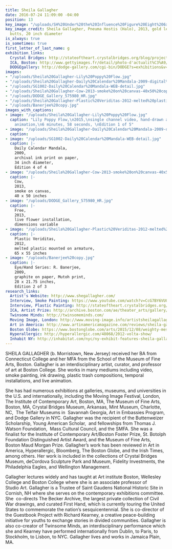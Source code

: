 ```yaml
---
title: Sheila Gallagher
date: 2016-07-24 11:09:00 -04:00
position: 13
key_image: "/uploads/SH%20Under%20the%20Influence%20Figure%20Eight%206x4.jpg"
key_image_credit: Sheila Gallagher, Pneuma Hostis (Halo), 2013, gold leaf and cigarette
  butts, 20 inch diameter
is_always: true
is_sometimes: true
first_letter_of_last_name: g
exhibition_links:
  Crystal Bridges: http://stateoftheart.crystalbridges.org/blog/project/sheila-gallagher/
  ICA, Boston: http://www.gettyimages.fr/detail/photo-d'actualit%C3%A9/through-a-variety-of-media-including-fresh-flowers-photo-dactualit%C3%A9/159581538#through-a-variety-of-media-including-fresh-flowers-sheila-gallagher-picture-id159581538
  DODGEgallery: http://dodge-gallery.com/cgi-bin/DODGE?s=exhibitions&v=2013812851252295335635774136
images:
- "/uploads/Sheila%20Gallagher-Lily%20Poppy%20Flow.jpg"
- "/uploads/Sheila%20Gallagher-Daily%20Calendar%20Mandala-2009-digital%20mandala%20on%20water%20resistant%20satin%20cloth-74%20inch%20diameter.jpg"
- "/uploads/SG1002-Daily%20Calendar%20Mandala-WEB-detail.jpg"
- "/uploads/Sheila%20Gallagher-Cow-2013-smoke%20on%20canvas-40x50%20copy.jpg"
- "/uploads/DODGE_Gallery_575980_HR.jpg"
- "/uploads/Sheila%20Gallagher-Plastic%20Veriditas-2012-melted%20plastic%20mounted%20on%20armature-65x55%20copy.jpg"
- "/uploads/Banerjee%20copy.jpg"
images_with_captions:
- image: "/uploads/Sheila%20Gallagher-Lily%20Poppy%20Flow.jpg"
  caption: "Lily Poppy Flow,\n2015,\nsingle channel video, hand-drawn and digital
    animation,\n6 minutes, 58 seconds, \nEdition 1 of 5"
- image: "/uploads/Sheila%20Gallagher-Daily%20Calendar%20Mandala-2009-digital%20mandala%20on%20water%20resistant%20satin%20cloth-74%20inch%20diameter.jpg"
  caption: 
- image: "/uploads/SG1002-Daily%20Calendar%20Mandala-WEB-detail.jpg"
  caption: |-
    Daily Calendar Mandala,
    2009,
    archival ink print on paper,
    34 inch diameter,
    Edition 4 of 4
- image: "/uploads/Sheila%20Gallagher-Cow-2013-smoke%20on%20canvas-40x50%20copy.jpg"
  caption: |-
    Cow,
    2013,
    smoke on canvas,
    40 x 50 inches
- image: "/uploads/DODGE_Gallery_575980_HR.jpg"
  caption: |-
    Free,
    2013,
    live flower installation,
    dimensions variable
- image: "/uploads/Sheila%20Gallagher-Plastic%20Veriditas-2012-melted%20plastic%20mounted%20on%20armature-65x55%20copy.jpg"
  caption: |-
    Plastic Veriditas,
    2012,
    melted plastic mounted on armature,
    65 x 55 inches
- image: "/uploads/Banerjee%20copy.jpg"
  caption: |-
    Eye/Hand Series: R. Banerjee,
    2009,
    graphite on paper, Mutoh print,
    28 x 21.75 inches,
    Edition 2 of 3
research_links:
  Artist's Website: http://www.shegallagher.com/
  Interview, Smoke Painting: https://www.youtube.com/watch?v=CcG7BY6VU08
  Interview, Plastic Painting: http://stateoftheart.crystalbridges.org/blog/project/sheila-gallagher-painting-in-plastic/
  ICA, Artist Prize: http://archive.boston.com/ae/theater_arts/gallery/foster_online/
  Twinsome Minds: http://twinsomeminds.com/
  Moving Image, London: http://www.moving-image.info/artistsheilagallagher/
  Art in America: http://www.artinamericamagazine.com/reviews/sheila-gallagher/
  Boston Globe: https://www.bostonglobe.com/arts/2015/12/08/weighty-messages-clad-exuberant-gestures-jewett/JkJ0Aro6cHVmmVWZzAsX2M/story.html
  Hyperallergic: http://hyperallergic.com/48068/2012-volta-show/
  Inhabit NY: http://inhabitat.com/nyc/ny-exhibit-features-sheila-gallaghers-beautiful-recycled-art-created-from-found-familial-objects/
---
```


SHEILA GALLAGHER (b. Morristown, New Jersey) received her BA from Connecticut College and her MFA from the School of the Museum of Fine Arts, Boston. Gallagher is an interdisciplinary artist, curator, and professor of art at Boston College. She works in many mediums including video, smoke painting, ink drawing, plastic trash compositions, temporal installations, and live animation.

She has had numerous exhibitions at galleries, museums, and universities in the U.S. and internationally, including the Moving Image Festival, London, The Institute of Contemporary Art, Boston, MA, The Museum of Fine Arts, Boston, MA, Crystal Bridges Museum, Arkansas, Mint Museum, Charlotte, NC,  The Telfair Museums in  Savannah Georgia, Art in Embassies Program,  and Dodge Gallery in NYC. Gallagher was the recipient of the Buttenweizer Scholarship, Young American Scholar,  and fellowships from Thomas J. Watson Foundation,  Mass Cultural Council, and the SMFA. She was a finalist for the Institute of Contemporary Art/Boston Foster Prize, St. Botolph Foundation Distinguished Artist Award, and the Museum of Fine Arts, Boston Maud Morgan Prize. Gallagher’s work has been reviewed in Art in America, Hyperallergic, Bloomberg, The Boston Globe, and the Irish Times, among others. Her work is included in the collections of Crystal Bridges Museum, deCordova Sculpture Park and Museum, Fidelity Investments, the Philadelphia Eagles, and Wellington Management.

Gallagher lectures widely and has taught at Art institute Boston, Wellesley College and Boston College where she is an associate professor of Studio Art. Gallagher is a Trustee of Saint Gaudens National Historic Site in Cornish, NH where she serves on the contemporary exhibitions committee. She  co-directs The Becker Archive, the largest private collection of Civil War drawings, and curated First Hand, which is currently touring the United States to commemorate the nation’s sesquicentennial. She is co-director of the Guestbook Project with Richard Kearney, a creative peace-building initiative for youths to exchange stories in divided communities. Gallagher is also co-creator of Twinsome Minds, an interdisciplinary performance which she and Kearney have performed internationally from Dublin, to Paris, to Stockholm, to Lisbon, to NYC. Gallagher lives and works in Jamaica Plain, MA.
